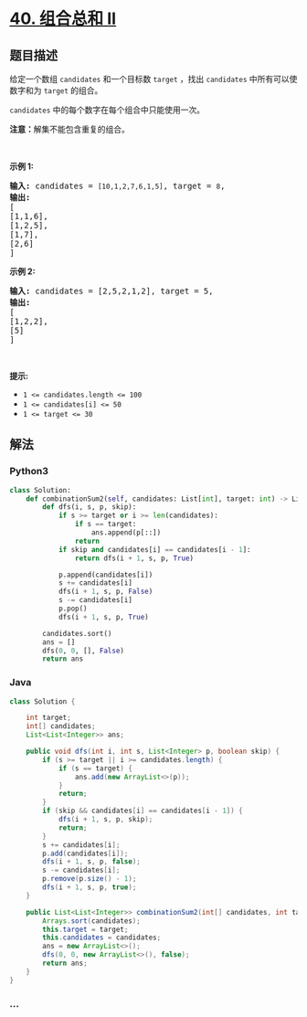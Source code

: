 # [40. 组合总和 II](https://leetcode-cn.com/problems/combination-sum-ii)



## 题目描述

<!-- 这里写题目描述 -->

<p>给定一个数组 <code>candidates</code> 和一个目标数 <code>target</code> ，找出 <code>candidates</code> 中所有可以使数字和为 <code>target</code> 的组合。</p>

<p><code>candidates</code> 中的每个数字在每个组合中只能使用一次。</p>

<p><strong>注意：</strong>解集不能包含重复的组合。 </p>

<p> </p>

<p><strong>示例 1:</strong></p>

<pre>
<strong>输入:</strong> candidates = <code>[10,1,2,7,6,1,5]</code>, target = <code>8</code>,
<strong>输出:</strong>
[
[1,1,6],
[1,2,5],
[1,7],
[2,6]
]</pre>

<p><strong>示例 2:</strong></p>

<pre>
<strong>输入:</strong> candidates = [2,5,2,1,2], target = 5,
<strong>输出:</strong>
[
[1,2,2],
[5]
]</pre>

<p> </p>

<p><strong>提示:</strong></p>

<ul>
	<li><code>1 <= candidates.length <= 100</code></li>
	<li><code>1 <= candidates[i] <= 50</code></li>
	<li><code>1 <= target <= 30</code></li>
</ul>


## 解法

<!-- 这里可写通用的实现逻辑 -->

<!-- tabs:start -->

### **Python3**

<!-- 这里可写当前语言的特殊实现逻辑 -->

```python
class Solution:
    def combinationSum2(self, candidates: List[int], target: int) -> List[List[int]]:
        def dfs(i, s, p, skip):
            if s >= target or i >= len(candidates):
                if s == target:
                    ans.append(p[::])
                return
            if skip and candidates[i] == candidates[i - 1]:
                return dfs(i + 1, s, p, True)

            p.append(candidates[i])
            s += candidates[i]
            dfs(i + 1, s, p, False)
            s -= candidates[i]
            p.pop()
            dfs(i + 1, s, p, True)

        candidates.sort()
        ans = []
        dfs(0, 0, [], False)
        return ans
```

### **Java**

<!-- 这里可写当前语言的特殊实现逻辑 -->

```java
class Solution {

    int target;
    int[] candidates;
    List<List<Integer>> ans;

    public void dfs(int i, int s, List<Integer> p, boolean skip) {
        if (s >= target || i >= candidates.length) {
            if (s == target) {
                ans.add(new ArrayList<>(p)); 
            }
            return;
        }
        if (skip && candidates[i] == candidates[i - 1]) {
            dfs(i + 1, s, p, skip);
            return;
        }
        s += candidates[i];
        p.add(candidates[i]);
        dfs(i + 1, s, p, false);
        s -= candidates[i];
        p.remove(p.size() - 1);
        dfs(i + 1, s, p, true);
    }

    public List<List<Integer>> combinationSum2(int[] candidates, int target) {
        Arrays.sort(candidates);
        this.target = target;
        this.candidates = candidates;
        ans = new ArrayList<>();
        dfs(0, 0, new ArrayList<>(), false);
        return ans;
    }
}
```

### **...**

```

```

<!-- tabs:end -->

